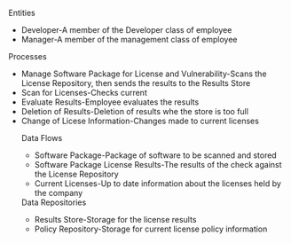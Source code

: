 Entities
<ul>
  <li>Developer-A member of the Developer class of employee</li>
  <li>Manager-A member of the management class of employee</li>
</ul>
Processes
<ul>
<li>Manage Software Package for License and Vulnerability-Scans the License Repository, then sends the results to the Results Store</li>
<li>Scan for Licenses-Checks current</li>
<li>Evaluate Results-Employee evaluates the results</li>
<li>Deletion of Results-Deletion of results whe the store is too full</li>
<li>Change of Licese Information-Changes made to current licenses</li>

Data Flows
<ul>
<li>Software Package-Package of software to be scanned and stored</li>
<li>Software Package License Results-The results of the check against the License Repository</li>
<li>Current Licenses-Up to date information about the licenses held by the company</li>
</ul>
Data Repositories
<ul>
<li>Results Store-Storage for the license results</li>
<li>Policy Repository-Storage for current license policy information</li>
</ul>
